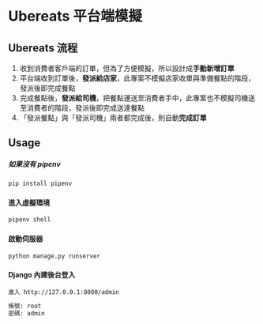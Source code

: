 # Ubereats 平台端模擬

## Ubereats 流程
1. 收到消費者客戶端的訂單，但為了方便模擬，所以設計成**手動新增訂單**
2. 平台端收到訂單後，**發派給店家**，此專案不模擬店家收單與準備餐點的階段，發派後即完成餐點
3. 完成餐點後，**發派給司機**，把餐點運送至消費者手中，此專案也不模擬司機送至消費者的階段，發派後即完成送達餐點
4. 「發派餐點」與「發派司機」兩者都完成後，則自動**完成訂單**

## Usage

##### 如果沒有 pipenv
```python
pip install pipenv
```

#### 進入虛擬環境
```python
pipenv shell
```

#### 啟動伺服器
```python
python manage.py runserver
```

#### Django 內建後台登入
```bash
進入 http://127.0.0.1:8000/admin

帳號: root
密碼: admin
```